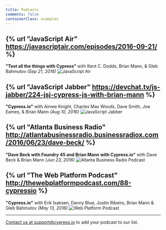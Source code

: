 ```yaml
---
title: Podcasts
comments: false
containerClass: examples
---
```


## {% url "JavaScript Air" https://javascriptair.com/episodes/2016-09-21/ %}

**"Test all the things with Cypress"** with Kent C. Dodds, Brian Mann, & Gleb Bahmutov *(Sep 21, 2016)*
![JavaScript Air](/img/examples/javascript-air-podcast-brian-mann-cypress.jpg)

## {% url "JavaScript Jabber" https://devchat.tv/js-jabber/224-jsj-cypress-js-with-brian-mann %}

**"Cypress.io"** with Aimee Knight, Charles Max Woods, Dave Smith, Joe Eames, & Brian Mann *(Aug 10, 2016)*
![JavaScript Jabber](/img/examples/javascript-jabber-podcast-brian-mann-cypress.jpg)

## {% url "Atlanta Business Radio" http://atlantabusinessradio.businessradiox.com/2016/06/23/dave-beck/ %}

**"Dave Beck with Foundry 45 and Brian Mann with Cypress.io"** with Dave Beck & Brian Mann *(Jun 23, 2016)*
![Atlanta Business Radio Podcast](/img/examples/atlanta-business-radio-brian-mann-cypress.jpg)

## {% url "The Web Platform Podcast" http://thewebplatformpodcast.com/88-cypressio %}

**"Cypress.io"** with Erik Isaksen, Danny Blue, Justin Ribeiro, Brian Mann & Gleb Bahmutov *(May 13, 2016)*
![Web Platform Podcast](/img/examples/web-platform-podcast-cypress-gleb-bahmutov-brian-mann.jpg)

***

[Contact us at support@cypress.io](mailto:support@cypress.io) to add your podcast to our list.
